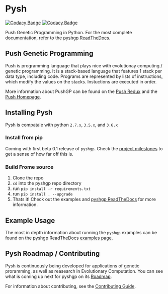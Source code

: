 # Pysh

[![Codacy Badge](https://api.codacy.com/project/badge/Grade/fc15a23a8626411994234a3cc0a1a43c)](https://www.codacy.com/app/erp12/pyshgp?utm_source=github.com&amp;utm_medium=referral&amp;utm_content=erp12/pyshgp&amp;utm_campaign=Badge_Grade)
[![Codacy Badge](https://api.codacy.com/project/badge/Coverage/fc15a23a8626411994234a3cc0a1a43c)](https://www.codacy.com/app/erp12/pyshgp?utm_source=github.com&utm_medium=referral&utm_content=erp12/pyshgp&utm_campaign=Badge_Coverage)

Push Genetic Programming in Python. For the most complete documentation,
refer to the [pyshgp ReadTheDocs](http://pysh2.readthedocs.io/en/latest/).

## Push Genetic Programming

Push is programming language that plays nice with evolutionay computing
/ genetic programming. It is a stack-based language that features 1
stack per data type, including code. Programs are represented by lists
of instructions, which modify the values on the stacks. Instuctions are
executed in order.

More information about PushGP can be found on the
[Push Redux](https://erp12.github.io/push-redux/) and the
[Push Homepage](http://faculty.hampshire.edu/lspector/push.html).

## Installing Pysh

  Pysh is compatale with python ``2.7.x``, ``3.5.x``, and ``3.6.x``

### Install from pip

Coming with first beta 0.1 release of ``pyshgp``. Check the
[project milestones](https://github.com/erp12/pyshgp/milestones) to get a
sense of how far off this is.

### Build Frome source


1. Clone the repo
2. ``cd`` into the pyshgp repo directory
3. run ``pip install -r requirements.txt``
4. run ``pip install . --upgrade``
5. Thats it! Check out the examples and
   [pyshgp ReadTheDocs](http://pysh2.readthedocs.io/en/latest/) for more
   information.

## Example Usage

The most in depth information about running the `pyshgp` examples can be found
on the pyshgp ReadTheDocs
[examples page](http://pysh2.readthedocs.io/en/latest/examples/index.html).

## Pysh Roadmap / Contributing

Pysh is continuously being developed for applications of genetic
proramming, as well as reasearch in Evolutionary Computation. You can see what
is coming up next for pyshgp on its
[Roadmap](https://github.com/erp12/pyshgp/projects/1).

For information about contributing, see the
[Contributing Guide](http://pysh2.readthedocs.io/en/latest/contributing.html).
